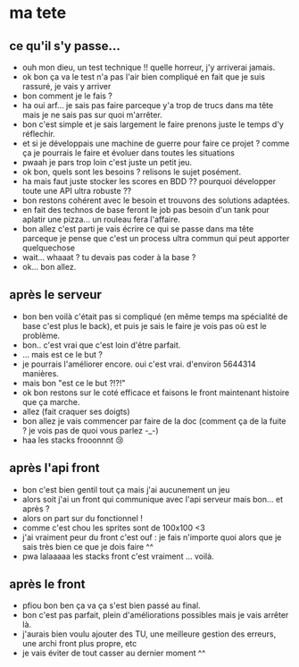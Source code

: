 # ma tete

## ce qu'il s'y passe...

- ouh mon dieu, un test technique !! quelle horreur, j'y arriverai jamais.
- ok bon ça va le test n'a pas l'air bien compliqué en fait que je suis rassuré, je vais y arriver
- bon comment je le fais ?
- ha oui arf... je sais pas faire parceque y'a trop de trucs dans ma tête mais je ne sais pas sur quoi m'arrêter.
- bon c'est simple et je sais largement le faire prenons juste le temps d'y réflechir.
- et si je développais une machine de guerre pour faire ce projet ? comme ça je pourrais le faire et évoluer dans toutes les situations
- pwaah je pars trop loin c'est juste un petit jeu.
- ok bon, quels sont les besoins ? relisons le sujet posément.
- ha mais faut juste stocker les scores en BDD ?? pourquoi développer toute une API ultra robuste ??
- bon restons cohérent avec le besoin et trouvons des solutions adaptées.
- en fait des technos de base feront le job pas besoin d'un tank pour aplatir une pizza... un rouleau fera l'affaire.
- bon allez c'est parti je vais écrire ce qui se passe dans ma tête parceque je pense que c'est un process ultra commun qui peut apporter quelquechose
- wait... whaaat ? tu devais pas coder à la base ?
- ok... bon allez.

## après le serveur
- bon ben voilà c'était pas si compliqué (en même temps ma spécialité de base c'est plus le back), et puis je sais le faire je vois pas où est le problème.
- bon.. c'est vrai que c'est loin d'être parfait.
- ... mais est ce le but ?
- je pourrais l'améliorer encore. oui c'est vrai. d'environ 5644314 manières.
- mais bon "est ce le but ?!?!"
- ok bon restons sur le coté efficace et faisons le front maintenant histoire que ça marche.
- allez (fait craquer ses doigts)
- bon allez je vais commencer par faire de la doc (comment ça de la fuite ? je vois pas de quoi vous parlez -_-)
- haa les stacks frooonnnt :cry:


## après l'api front
- bon c'est bien gentil tout ça mais j'ai aucunement un jeu
- alors soit j'ai un front qui communique avec l'api serveur mais bon... et après ?
- alors on part sur du fonctionnel !
- comme c'est chou les sprites sont de 100x100 <3
- j'ai vraiment peur du front c'est ouf : je fais n'importe quoi alors que je sais très bien ce que je dois faire ^^
- pwa lalaaaaa les stacks front c'est vraiment ... voilà.

## après le front
- pfiou bon ben ça va ça s'est bien passé au final.
- bon c'est pas parfait, plein d'améliorations possibles mais je vais arrêter là.
- j'aurais bien voulu ajouter des TU, une meilleure gestion des erreurs, une archi front plus propre, etc
- je vais éviter de tout casser au dernier moment ^^
